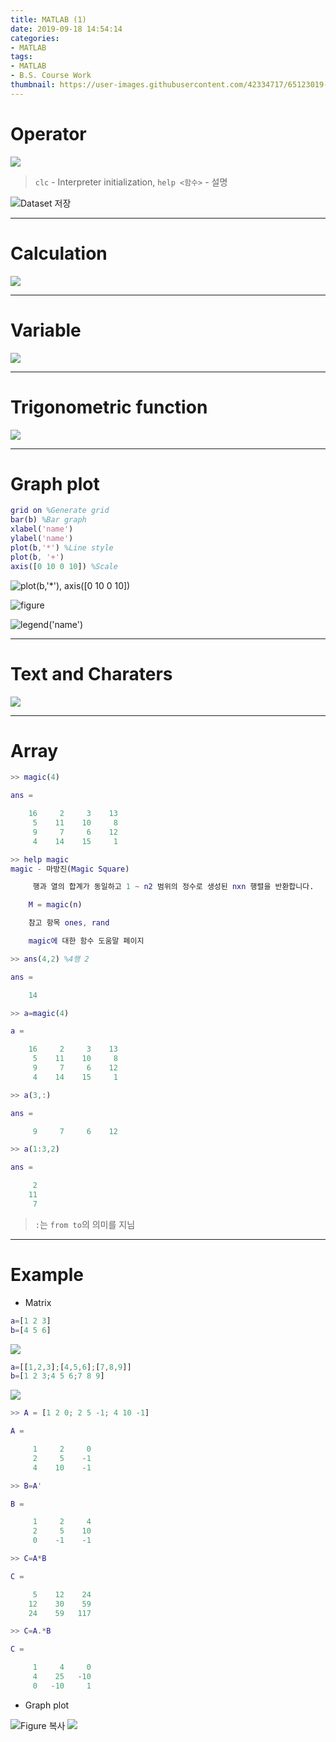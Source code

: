 ```yaml
---
title: MATLAB (1)
date: 2019-09-18 14:54:14
categories:
- MATLAB
tags:
- MATLAB
- B.S. Course Work
thumbnail: https://user-images.githubusercontent.com/42334717/65123019-5373eb00-da2d-11e9-9d4f-677c5dde37e7.png
---
```

# Operator

![](https://user-images.githubusercontent.com/42334717/65117288-c2991180-da24-11e9-9e58-62a12172c887.png)
> `clc` - Interpreter initialization, `help <함수>` - 설명

<!-- more -->

![Dataset 저장](https://user-images.githubusercontent.com/42334717/65118683-54ede500-da26-11e9-9e8e-f1d9e4b20afa.png)
***
# Calculation

![](https://user-images.githubusercontent.com/42334717/65117331-cfb60080-da24-11e9-96db-d0adbdd233e2.png)
***
# Variable

![](https://user-images.githubusercontent.com/42334717/65120630-e52d2980-da28-11e9-9775-c5ad78882032.png)
***
# Trigonometric function

![](https://user-images.githubusercontent.com/42334717/65120603-db0b2b00-da28-11e9-96b8-3ecbaf0f9334.png)
***
# Graph plot

~~~Matlab
grid on %Generate grid
bar(b) %Bar graph
xlabel('name')
ylabel('name')
plot(b,'*') %Line style
plot(b, '+')
axis([0 10 0 10]) %Scale
~~~

![plot(b,'*'), axis([0 10 0 10])](https://user-images.githubusercontent.com/42334717/65121979-08f16f00-da2b-11e9-840d-f449a083cc08.png)

![figure](https://user-images.githubusercontent.com/42334717/65123019-5373eb00-da2d-11e9-9d4f-677c5dde37e7.png)

![legend('name')](https://user-images.githubusercontent.com/42334717/65123304-e44ac680-da2d-11e9-98ac-1cc502d5836d.png)
***
# Text and Charaters

![](https://user-images.githubusercontent.com/42334717/65122267-78675e80-da2b-11e9-9717-a449aebed828.png)
***
# Array

~~~Matlab
>> magic(4)

ans =

    16     2     3    13
     5    11    10     8
     9     7     6    12
     4    14    15     1

>> help magic
magic - 마방진(Magic Square)

     행과 열의 합계가 동일하고 1 ~ n2 범위의 정수로 생성된 nxn 행렬을 반환합니다.

    M = magic(n)

    참고 항목 ones, rand

    magic에 대한 함수 도움말 페이지

>> ans(4,2) %4행 2

ans =

    14

>> a=magic(4)

a =

    16     2     3    13
     5    11    10     8
     9     7     6    12
     4    14    15     1

>> a(3,:)

ans =

     9     7     6    12

>> a(1:3,2)

ans =

     2
    11
     7
~~~
> `:`는 `from to`의 의미를 지님

***
# Example

+ Matrix

~~~Matlab
a=[1 2 3]
b=[4 5 6]
~~~

![](https://user-images.githubusercontent.com/42334717/65119952-de51e700-da27-11e9-8e3c-21985e85a82e.png)

~~~Matlab
a=[[1,2,3];[4,5,6];[7,8,9]]
b=[1 2 3;4 5 6;7 8 9]
~~~

![](https://user-images.githubusercontent.com/42334717/65120263-4ef90380-da28-11e9-86aa-2008cf74cda9.png)

~~~Matlab
>> A = [1 2 0; 2 5 -1; 4 10 -1]

A =

     1     2     0
     2     5    -1
     4    10    -1

>> B=A'

B =

     1     2     4
     2     5    10
     0    -1    -1

>> C=A*B

C =

     5    12    24
    12    30    59
    24    59   117

>> C=A.*B

C =

     1     4     0
     4    25   -10
     0   -10     1
~~~

+ Graph plot

![Figure 복사](https://user-images.githubusercontent.com/42334717/65121022-8320f400-da29-11e9-9017-0ff700f8a56a.png)
![](https://user-images.githubusercontent.com/42334717/65120903-5a006380-da29-11e9-9b4b-0c0320ffd245.png)
